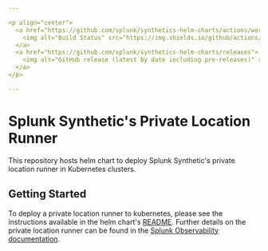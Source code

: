 ```yaml
---

<p align="center">
  <a href="https://github.com/splunk/synthetics-helm-charts/actions/workflows/test.yaml?query=branch%3Amain">
    <img alt="Build Status" src="https://img.shields.io/github/actions/workflow/status/splunk/synthetics-helm-charts/test.yaml?branch=main&style=for-the-badge">
  </a>
  <a href="https://github.com/splunk/synthetics-helm-charts/releases">
    <img alt="GitHub release (latest by date including pre-releases)" src="https://img.shields.io/github/v/release/splunk/synthetics-helm-charts?include_prereleases&style=for-the-badge">
  </a>
</p>

---
```

# Splunk Synthetic's Private Location Runner

This repository hosts helm chart to deploy Splunk Synthetic's private location runner in Kubernetes clusters.

## Getting Started

To deploy a private location runner to kubernetes, please see the instructions available in the helm chart's [README](charts/splunk-synthetics-runner/README.md). Further details on the private location runner can be found in the [Splunk Observability documentation](https://docs.splunk.com/observability/en/synthetics/test-config/private-locations.html).
